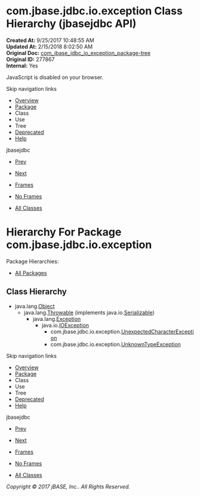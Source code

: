 # com.jbase.jdbc.io.exception Class Hierarchy (jbasejdbc   API)

**Created At:** 9/25/2017 10:48:55 AM  
**Updated At:** 2/15/2018 8:02:50 AM  
**Original Doc:** [com_jbase_jdbc_io_exception_package-tree](https://docs.jbase.com/39236-exception/com_jbase_jdbc_io_exception_package-tree)  
**Original ID:** 277867  
**Internal:** Yes  

<!--<br>    try {<br>        if (location.href.indexOf('is-external=true') == -1) {<br>            parent.document.title="com.jbase.jdbc.io.exception Class Hierarchy (jbasejdbc   API)";<br>        }<br>    }<br>    catch(err) {<br>    }<br>//-->
JavaScript is disabled on your browser.

Skip navigation links

- [Overview](../../../../../overview-summary.html)
- [Package](./../com.jbase.jdbc.io.exception-%28jbasejdbc---api%29)
- Class
- Use
- Tree
- [Deprecated](../../../../../deprecated-list.html)
- [Help](../../../../../help-doc.html)


jbasejdbc <br>

- [Prev](./../../charset/com.jbase.jdbc.io.charset-class-hierarchy-%28jbasejdbc---api%29)
- [Next](./../../inflow/com.jbase.jdbc.io.inflow-class-hierarchy-%28jbasejdbc---api%29)


- [Frames](./.)
- [No Frames](./.)


- [All Classes](../../../../../allclasses-noframe.html)


<!--<br>  allClassesLink = document.getElementById("allclasses\_navbar\_top");<br>  if(window==top) {<br>    allClassesLink.style.display = "block";<br>  }<br>  else {<br>    allClassesLink.style.display = "none";<br>  }<br>  //-->

# Hierarchy For Package com.jbase.jdbc.io.exception
Package Hierarchies:
- [All Packages](../../../../../overview-tree.html)

## Class Hierarchy

- java.lang.[Object](http://java.sun.com/j2se/1.5.0/docs/api/java/lang/Object.html?is-external=true "class or interface in java.lang")
    - java.lang.[Throwable](http://java.sun.com/j2se/1.5.0/docs/api/java/lang/Throwable.html?is-external=true "class or interface in java.lang") (implements java.io.[Serializable](http://java.sun.com/j2se/1.5.0/docs/api/java/io/Serializable.html?is-external=true "class or interface in java.io"))
        - java.lang.[Exception](http://java.sun.com/j2se/1.5.0/docs/api/java/lang/Exception.html?is-external=true "class or interface in java.lang")
            - java.io.[IOException](http://java.sun.com/j2se/1.5.0/docs/api/java/io/IOException.html?is-external=true "class or interface in java.io")
                - com.jbase.jdbc.io.exception.[UnexpectedCharacterException](./../unexpectedcharacterexception-%28jbasejdbc---api%29 "class in com.jbase.jdbc.io.exception")
                - com.jbase.jdbc.io.exception.[UnknownTypeException](./../unknowntypeexception-%28jbasejdbc---api%29 "class in com.jbase.jdbc.io.exception")

Skip navigation links

- [Overview](../../../../../overview-summary.html)
- [Package](./../com.jbase.jdbc.io.exception-%28jbasejdbc---api%29)
- Class
- Use
- Tree
- [Deprecated](../../../../../deprecated-list.html)
- [Help](../../../../../help-doc.html)


jbasejdbc <br>

- [Prev](./../../charset/com.jbase.jdbc.io.charset-class-hierarchy-%28jbasejdbc---api%29)
- [Next](./../../inflow/com.jbase.jdbc.io.inflow-class-hierarchy-%28jbasejdbc---api%29)


- [Frames](./.)
- [No Frames](./.)


- [All Classes](../../../../../allclasses-noframe.html)


<!--<br>  allClassesLink = document.getElementById("allclasses\_navbar\_bottom");<br>  if(window==top) {<br>    allClassesLink.style.display = "block";<br>  }<br>  else {<br>    allClassesLink.style.display = "none";<br>  }<br>  //-->

*Copyright © 2017 jBASE, Inc.. All Rights Reserved.*
